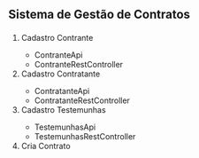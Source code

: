 <h2><p>Sistema de Gestão de Contratos</p></h2>

<ol>
  <li>Cadastro Contrante</li>
    <ul>
      <li>ContranteApi</li>
      <li>ContranteRestController</li>
    </ul>
  <li>Cadastro Contratante</li>
    <ul>
      <li>ContratanteApi</li>
      <li>ContratanteRestController</li>
    </ul>
  <li>Cadastro Testemunhas</li> 
    <ul>
      <li>TestemunhasApi</li>
      <li>TestemunhasRestController</li>
    </ul>
  <li>Cria Contrato</li> 
</ol>

